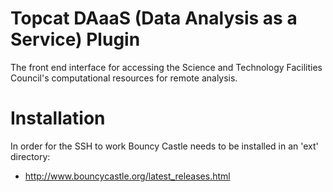 
# Topcat DAaaS (Data Analysis as a Service) Plugin

The front end interface for accessing the Science and Technology Facilities Council's computational resources for remote analysis.


# Installation

In order for the SSH to work Bouncy Castle needs to be installed in an 'ext' directory:

* http://www.bouncycastle.org/latest_releases.html
